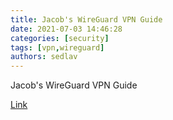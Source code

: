 ```yaml
---
title: Jacob's WireGuard VPN Guide 
date: 2021-07-03 14:46:28
categories: [security]
tags: [vpn,wireguard]
authors: sedlav
---
```


Jacob's WireGuard VPN Guide

[Link](https://wireguard.how/)
